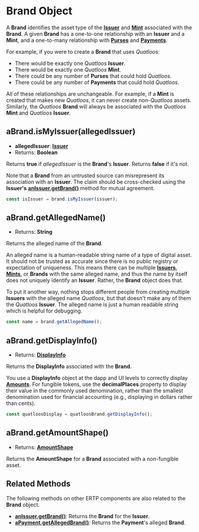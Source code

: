 # Brand Object
A **Brand** identifies the asset type of the **[Issuer](./issuer.md)** and **[Mint](./mint.md)**
associated with the **Brand**. A given **Brand** has a one-to-one relationship
with an **Issuer** and a **Mint**, and a one-to-many relationship with **[Purses](./purse.md)**
and **[Payments](./payment.md)**.

For example, if you were to create a **Brand** that uses *Quatloos*:
- There would be exactly one *Quatloos* **Issuer**.
- There would be exactly one *Quatloos* **Mint**.
- There could be any number of **Purses** that could hold *Quatloos*.
- There could be any number of **Payments** that could hold *Quatloos*.

All of these relationships are unchangeable. For example, if a **Mint** is created that makes 
new *Quatloos*, it can never create non-*Quatloos* assets. Similarly, the *Quatloos* **Brand** 
will always be associated with 
the *Quatloos* **Mint** and *Quatloos* **Issuer**.

## aBrand.isMyIssuer(allegedIssuer)
- **allegedIssuer**: **[Issuer](./issuer.md)**
- Returns: **Boolean**

Returns **true** if *allegedIssuer* is the **Brand**'s **Issuer**. Returns **false** if it's not.

Note that a **Brand** from an untrusted source can misrepresent its association with
an **Issuer**. The claim should be cross-checked using the **Issuer's**
[**anIssuer.getBrand()**](./issuer.md#anissuer-getbrand) method for mutual agreement.

```js
const isIssuer = brand.isMyIssuer(issuer);
```

## aBrand.getAllegedName()
- Returns: **String**

Returns the alleged name of the **Brand**.

An alleged name is a human-readable string name of a type of digital asset.
It should not be trusted as accurate since there is no public registry or 
expectation of uniqueness. This means there can be multiple **[Issuers](./issuer.md)**, **[Mints](./mint.md)**, or **Brands** 
with the same alleged name, and thus the name by itself does not uniquely 
identify an **Issuer**. Rather, the **Brand** object does that.

To put it another way, nothing stops different people from creating multiple 
**Issuers** with the alleged name *Quatloos*, but that doesn't make any of them the 
*Quatloos* **Issuer**. The alleged name is just a human readable string which is 
helpful for debugging.
```js
const name = brand.getAllegedName();
```

## aBrand.getDisplayInfo()
- Returns: **[DisplayInfo](./ertp-data-types.md#displayinfo)**

Returns the **DisplayInfo** associated with the **Brand**. 

You use a **DisplayInfo** object at the dapp and UI levels to correctly 
display **[Amounts](./ertp-data-types.md#amount)**. For fungible tokens, use the **decimalPlaces** property
to display their value in the commonly used denomination, rather than 
the smallest denomination used for financial accounting (e.g.,
displaying in dollars rather than cents).

```js
const quatloosDisplay = quatloosBrand.getDisplayInfo();
```

## aBrand.getAmountShape()
- Returns: **[AmountShape](./ertp-data-types.md#amountshape)**

Returns the **AmountShape** for a **Brand** associated with a non-fungible asset. 


## Related Methods

The following methods on other ERTP components are also related to the **Brand** object.
- [**anIssuer.getBrand()**](./issuer.md#anissuer-getbrand): Returns
the **Brand** for the **Issuer**.
- [**aPayment.getAllegedBrand()**](./payment.md#apayment-getallegedbrand): Returns
the **Payment**'s alleged **Brand**.
